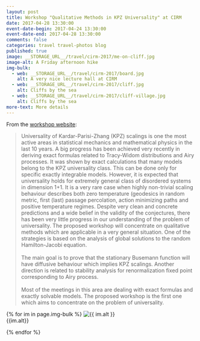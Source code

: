 ```yaml
---
layout: post
title: Workshop "Qualitative Methods in KPZ Universality" at CIRM
date: 2017-04-28 13:30:00
event-date-begin: 2017-04-24 13:30:00
event-date-end: 2017-04-28 13:30:00
comments: false
categories: travel travel-photos blog
published: true
image: __STORAGE_URL__/travel/cirm-2017/me-on-cliff.jpg
image-alt: A Friday afternoon hike
img-bulk:
  - web: __STORAGE_URL__/travel/cirm-2017/board.jpg
    alt: A very nice lecture hall at CIRM
  - web: __STORAGE_URL__/travel/cirm-2017/cliff.jpg
    alt: Cliffs by the sea
  - web: __STORAGE_URL__/travel/cirm-2017/cliff-village.jpg
    alt: Cliffs by the sea
more-text: More details
---
```


From the [workshop website](http://khanin-shlosman.weebly.com/conference.html):

> <span class="highlighted-item">Universality of Kardar-Parisi-Zhang (KPZ) scalings is one the most active areas in statistical mechanics and mathematical physics in the last 10 years.<!--more--> A big progress has been achieved very recently in deriving exact formulas related to Tracy-Widom distributions and Airy processes. It was shown by exact calculations that many models belong to the KPZ universality class. This can be done only for specific exactly integrable models. However, it is expected that universality holds for extremely general class of disordered systems in dimension 1+1. It is a very rare case when highly non-trivial scaling behaviour describes both zero temperature (geodesics in random metric, first (last) passage percolation, action minimizing paths and positive temperature regimes. Despite very clean and concrete predictions and a wide belief in the validity of the conjectures, there has been very little progress in our understanding of the problem of universality. The proposed workshop will concentrate on qualitative methods which are applicable in a very general situation. One of the strategies is based on the analysis of global solutions to the random Hamilton-Jacobi equation.
> <br><br>
> The main goal is to prove that the stationary Busemann function will have diffusive behaviour which implies KPZ scalings. Another direction is related to stability analysis for renormalization fixed point corresponding to Airy process.
> <br><br>
> Most of the meetings in this area are dealing with exact formulas and exactly solvable models. The proposed workshop is the first one which aims to concentrate on the problem of universality.
> </span>


{% for im in page.img-bulk %}
  <img src="{{ im.web | replace: '__STORAGE_URL__', site.storage_url }}" alt="{{ im.alt }}" title="{{ im.alt }}" style="max-width:100%;max-height:800px;height:auto;width:auto;" class="mb-3 mt-3">
  <br>{{im.alt}}

{% endfor %}
